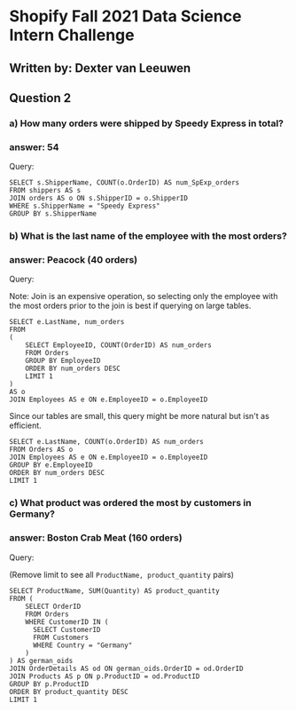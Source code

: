 # Shopify Fall 2021 Data Science Intern Challenge 
## Written by: Dexter van Leeuwen
## Question 2

### a) How many orders were shipped by Speedy Express in total?
### answer: 54
Query:
```
SELECT s.ShipperName, COUNT(o.OrderID) AS num_SpExp_orders
FROM shippers AS s
JOIN orders AS o ON s.ShipperID = o.ShipperID
WHERE s.ShipperName = "Speedy Express"
GROUP BY s.ShipperName
```

### b) What is the last name of the employee with the most orders?
### answer: Peacock (40 orders)
Query:

Note: Join is an expensive operation, so selecting only the employee with the most orders prior to the join is best if querying on large tables.
```
SELECT e.LastName, num_orders
FROM 
(
	SELECT EmployeeID, COUNT(OrderID) AS num_orders
	FROM Orders
    GROUP BY EmployeeID
    ORDER BY num_orders DESC
    LIMIT 1
) 
AS o
JOIN Employees AS e ON e.EmployeeID = o.EmployeeID
```

Since our tables are small, this query might be more natural but isn't as efficient.
```
SELECT e.LastName, COUNT(o.OrderID) AS num_orders
FROM Orders AS o
JOIN Employees AS e ON e.EmployeeID = o.EmployeeID
GROUP BY e.EmployeeID
ORDER BY num_orders DESC
LIMIT 1
```

### c) What product was ordered the most by customers in Germany?
### answer: Boston Crab Meat (160 orders)
Query:

(Remove limit to see all `ProductName, product_quantity` pairs)
```
SELECT ProductName, SUM(Quantity) AS product_quantity
FROM (
	SELECT OrderID
    FROM Orders
	WHERE CustomerID IN (
      SELECT CustomerID 
      FROM Customers
      WHERE Country = "Germany"
	)
) AS german_oids
JOIN OrderDetails AS od ON german_oids.OrderID = od.OrderID
JOIN Products AS p ON p.ProductID = od.ProductID
GROUP BY p.ProductID
ORDER BY product_quantity DESC
LIMIT 1
```

